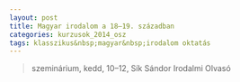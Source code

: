 ```yaml
---
layout: post
title: Magyar irodalom a 18–19. században
categories: kurzusok_2014_osz
tags: klasszikus&nbsp;magyar&nbsp;irodalom oktatás
---
```


> szeminárium, kedd, 10–12, Sík Sándor Irodalmi Olvasó
